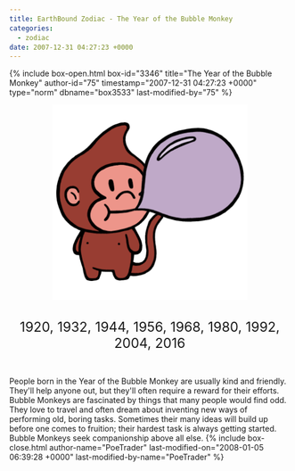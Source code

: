 ```yaml
---
title: EarthBound Zodiac - The Year of the Bubble Monkey
categories:
  - zodiac
date: 2007-12-31 04:27:23 +0000
---
```

{% include box-open.html box-id="3346" title="The Year of the Bubble Monkey" author-id="75" timestamp="2007-12-31 04:27:23 +0000" type="norm" dbname="box3533" last-modified-by="75" %}
<center><img src="bubblemonkey2sm.png" title="Illustration by kota12" /><br /><br />

<font size="+2">1920, 1932, 1944, 1956, 1968, 1980, 1992, 2004, 2016</font></center><br />

People born in the Year of the Bubble Monkey are usually kind and friendly. They'll help anyone out, but they'll often require a reward for their efforts. Bubble Monkeys are fascinated by things that many people would find odd. They love to travel and often dream about inventing new ways of performing old, boring tasks. Sometimes their many ideas will build up before one comes to fruition; their hardest task is always getting started. Bubble Monkeys seek companionship above all else.
{% include box-close.html author-name="PoeTrader" last-modified-on="2008-01-05 06:39:28 +0000" last-modified-by-name="PoeTrader" %}
